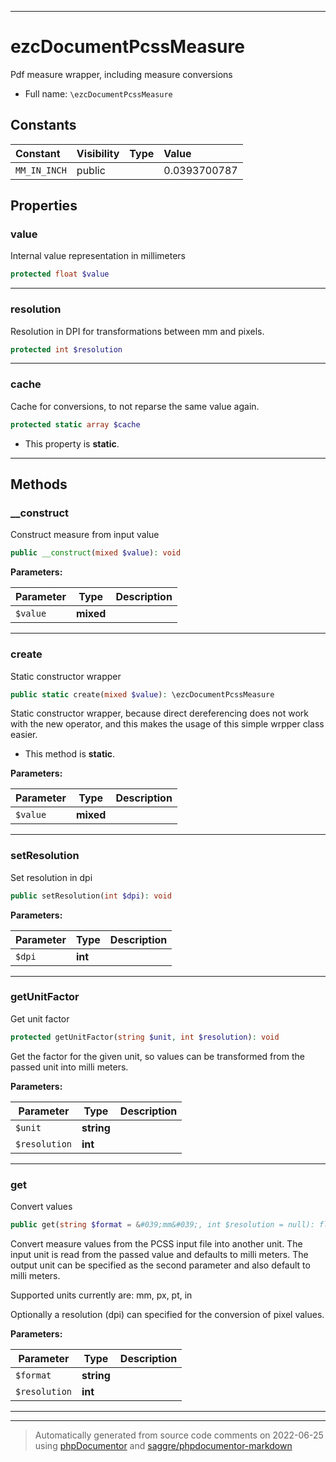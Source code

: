 ***

# ezcDocumentPcssMeasure

Pdf measure wrapper, including measure conversions



* Full name: `\ezcDocumentPcssMeasure`


## Constants

| Constant | Visibility | Type | Value |
|:---------|:-----------|:-----|:------|
|`MM_IN_INCH`|public| |0.0393700787|

## Properties


### value

Internal value representation in millimeters

```php
protected float $value
```






***

### resolution

Resolution in DPI for transformations between mm and pixels.

```php
protected int $resolution
```






***

### cache

Cache for conversions, to not reparse the same value again.

```php
protected static array $cache
```



* This property is **static**.


***

## Methods


### __construct

Construct measure from input value

```php
public __construct(mixed $value): void
```








**Parameters:**

| Parameter | Type | Description |
|-----------|------|-------------|
| `$value` | **mixed** |  |




***

### create

Static constructor wrapper

```php
public static create(mixed $value): \ezcDocumentPcssMeasure
```

Static constructor wrapper, because direct dereferencing does
not work with the new operator, and this makes the usage of
this simple wrpper class easier.

* This method is **static**.




**Parameters:**

| Parameter | Type | Description |
|-----------|------|-------------|
| `$value` | **mixed** |  |




***

### setResolution

Set resolution in dpi

```php
public setResolution(int $dpi): void
```








**Parameters:**

| Parameter | Type | Description |
|-----------|------|-------------|
| `$dpi` | **int** |  |




***

### getUnitFactor

Get unit factor

```php
protected getUnitFactor(string $unit, int $resolution): void
```

Get the factor for the given unit, so values can be transformed from the
passed unit into milli meters.






**Parameters:**

| Parameter | Type | Description |
|-----------|------|-------------|
| `$unit` | **string** |  |
| `$resolution` | **int** |  |




***

### get

Convert values

```php
public get(string $format = &#039;mm&#039;, int $resolution = null): float
```

Convert measure values from the PCSS input file into another unit. The
input unit is read from the passed value and defaults to milli meters.
The output unit can be specified as the second parameter and also
default to milli meters.

Supported units currently are: mm, px, pt, in

Optionally a resolution (dpi) can specified for the
conversion of pixel values.






**Parameters:**

| Parameter | Type | Description |
|-----------|------|-------------|
| `$format` | **string** |  |
| `$resolution` | **int** |  |




***


***
> Automatically generated from source code comments on 2022-06-25 using [phpDocumentor](http://www.phpdoc.org/) and [saggre/phpdocumentor-markdown](https://github.com/Saggre/phpDocumentor-markdown)
